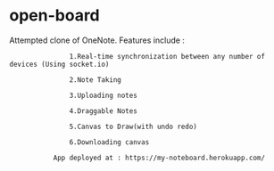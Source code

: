 # open-board
Attempted clone of OneNote.
Features include :

                   1.Real-time synchronization between any number of devices (Using socket.io)

                   2.Note Taking
                   
                   3.Uploading notes
                   
                   4.Draggable Notes
                   
                   5.Canvas to Draw(with undo redo)
                   
                   6.Downloading canvas
                   
               App deployed at : https://my-noteboard.herokuapp.com/
